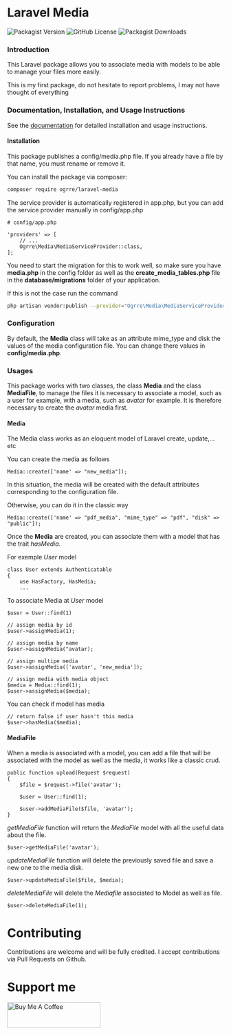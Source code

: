 # Laravel Media

![Packagist Version](https://img.shields.io/packagist/v/ogrre/laravel-media)
![GitHub License](https://img.shields.io/github/license/0grre/laravel-media)
![Packagist Downloads](https://img.shields.io/packagist/dt/ogrre/laravel-media)


### Introduction
This Laravel package allows you to associate media with models to be able to manage your files more easily.

This is my first package, do not hesitate to report problems, I may not have thought of everything

### Documentation, Installation, and Usage Instructions
See the [documentation](https://jbloup.dev) for detailed installation and usage instructions.

#### Installation
This package publishes a config/media.php file. If you already have a file by that name, you must rename or remove it.

You can install the package via composer:
```bash
composer require ogrre/laravel-media
```

The service provider is automatically registered in app.php, but you can add the service provider manually in config/app.php
```
# config/app.php

'providers' => [
    // ...
    Ogrre\Media\MediaServiceProvider::class,
];
```
You need to start the migration for this to work well, so make sure you have **media.php** in the config folder as well as the **create_media_tables.php** file in the **database/migrations** folder of your application. 

If this is not the case run the command
```bash
php artisan vendor:publish --provider="Ogrre\Media\MediaServiceProvider"
```

### Configuration
By default, the **Media** class will take as an attribute mime_type and disk the values of the media configuration file. You can change there values in **config/media.php**.


### Usages
This package works with two classes, the class **Media** and the class **MediaFile**, to manage the files it is necessary to associate a model, such as a user for example, with a media, such as *avatar* for example.
It is therefore necessary to create the *avatar* media first.

#### Media
The Media class works as an eloquent model of Laravel create, update,... etc

You can create the media as follows
```
Media::create(['name' => "new_media"]);
```

In this situation, the media will be created with the default attributes corresponding to the configuration file.

Otherwise, you can do it in the classic way
```
Media::create(['name' => "pdf_media", "mime_type" => "pdf", "disk" => "public"]);
```
Once the **Media** are created, you can associate them with a model that has the trait *hasMedia*.

For exemple *User* model
```
class User extends Authenticatable
{
    use HasFactory, HasMedia;
    ...
```

To associate Media at *User* model
```
$user = User::find(1)

// assign media by id
$user->assignMedia(1);

// assign media by name
$user->assignMedia("avatar);

// assign multipe media
$user->assignMedia(['avatar', 'new_media']);

// assign media with media object
$media = Media::find(1);
$user->assignMedia($media);
```

You can check if model has media
```
// return false if user hasn't this media
$user->hasMedia($media); 
```
#### MediaFile

When a media is associated with a model, you can add a file that will be associated with the model as well as the media, it works like a classic crud.
```
public function upload(Request $request)
{
    $file = $request->file('avatar');

    $user = User::find(1);

    $user->addMediaFile($file, 'avatar');
}    
```
*getMediaFile* function will return the *MediaFile* model with all the useful data about the file.
```
$user->getMediaFile('avatar');  
```

*updateMediaFile* function will delete the previously saved file and save a new one to the media disk.
```
$user->updateMediaFile($file, $media);  
```

*deleteMediaFile* will delete the *Mediafile* associated to Model as well as file.
```
$user->deleteMediaFile(1);  
```

# Contributing
Contributions are welcome and will be fully credited. I accept contributions via Pull Requests on Github.

# Support me
<a href="https://www.buymeacoffee.com/0grre" target="_blank"><img src="https://cdn.buymeacoffee.com/buttons/v2/default-yellow.png" alt="Buy Me A Coffee" style="height: 60px !important;width: 217px !important;" ></a>

